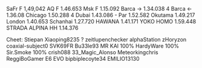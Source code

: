 SaFr F   1,49,042
AQ F     1.46.653
Msk F    1.15.092
Barca -> 1.34.038  4
Barca <- 1.36.08
Chicago  1.50.288  4
Dubai    1.43.086 -
Par      1.52.582
Okutama  1.49.217
London   1.40.653
Schanhai 1.27.720
HAWANA   1.41.171
YOKO HOMO 1.59.448
STRADA ALPINA
HH        1.14.376

Cheet:
Stiepan
Xiaoping8235 ?
zeitlupenchecker
alphaStation
zHoryzon
coaxial-subject0
SVK69FR
Bu33le93
MR KAI 100%
HardyWare 100%
Sir.Smoke 100%
crish088
33_Magic_Alonso
Meteorkingchris
ReggiBoGamer
E6 EVO
bipbiplecoyte34
EMILIO13130